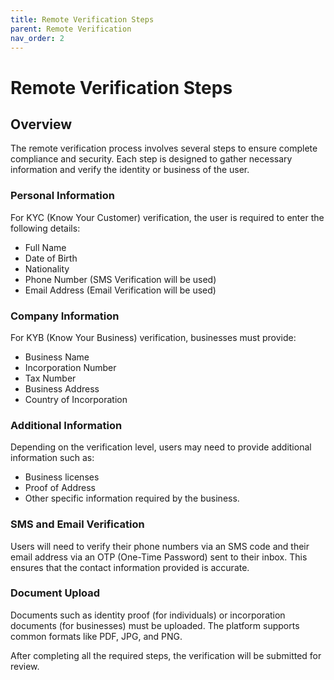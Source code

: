 ```yaml
---
title: Remote Verification Steps
parent: Remote Verification
nav_order: 2
---
```


# Remote Verification Steps

## Overview

The remote verification process involves several steps to ensure complete compliance and security. Each step is designed to gather necessary information and verify the identity or business of the user.

### Personal Information

For KYC (Know Your Customer) verification, the user is required to enter the following details:
- Full Name
- Date of Birth
- Nationality
- Phone Number (SMS Verification will be used)
- Email Address (Email Verification will be used)

### Company Information

For KYB (Know Your Business) verification, businesses must provide:
- Business Name
- Incorporation Number
- Tax Number
- Business Address
- Country of Incorporation

### Additional Information

Depending on the verification level, users may need to provide additional information such as:
- Business licenses
- Proof of Address
- Other specific information required by the business.

### SMS and Email Verification

Users will need to verify their phone numbers via an SMS code and their email address via an OTP (One-Time Password) sent to their inbox. This ensures that the contact information provided is accurate.

### Document Upload

Documents such as identity proof (for individuals) or incorporation documents (for businesses) must be uploaded. The platform supports common formats like PDF, JPG, and PNG.

After completing all the required steps, the verification will be submitted for review.


